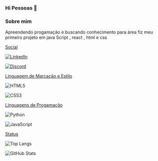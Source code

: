 ### Hi Pessoas 👋

### Sobre mim 
Apreendendo progamação e buscando conhecimento para área fiz meu primeiro projeto em java Script , react , html e css


[Social]()




[![LinkedIn](https://img.shields.io/badge/LinkedIn-000?style=for-the-badge&logo=linkedin&logoColor=0E76A8)](https://www.linkedin.com/in/https://www.linkedin.com/in/naelgon%C3%A7alves//)



[![Discord](https://img.shields.io/badge/Discord-000?style=for-the-badge&logo=discord)](https://www.discord.com/in/natanael7820/)





[Linguagem de Marcação e Estilo]()


![HTML5](https://img.shields.io/badge/HTML5-000?style=for-the-badge&logo=html5)


![CSS3](https://img.shields.io/badge/CSS3-000?style=for-the-badge&logo=css3&logoColor=264CE4)



[Linguagens de Progamação]( )

![Python](https://img.shields.io/badge/Python-000?style=for-the-badge&logo=python)

![JavaScript](https://img.shields.io/badge/JavaScript-000?style=for-the-badge&logo=javascript)





[Status]()

![Top Langs](https://github-readme-stats-git-masterrstaa-rickstaa.vercel.app/api/top-langs/?username=natanaelsg&layout=compact&bg_color=000&border_color=30A3DC&title_color=E94D5F&text_color=FFF)

![GitHub Stats](https://github-readme-stats.vercel.app/api?username=natanaelsg&theme=transparent&bg_color=000&border_color=30A3DC&show_icons=true&icon_color=30A3DC&title_color=E94D5F&text_color=FFF)
